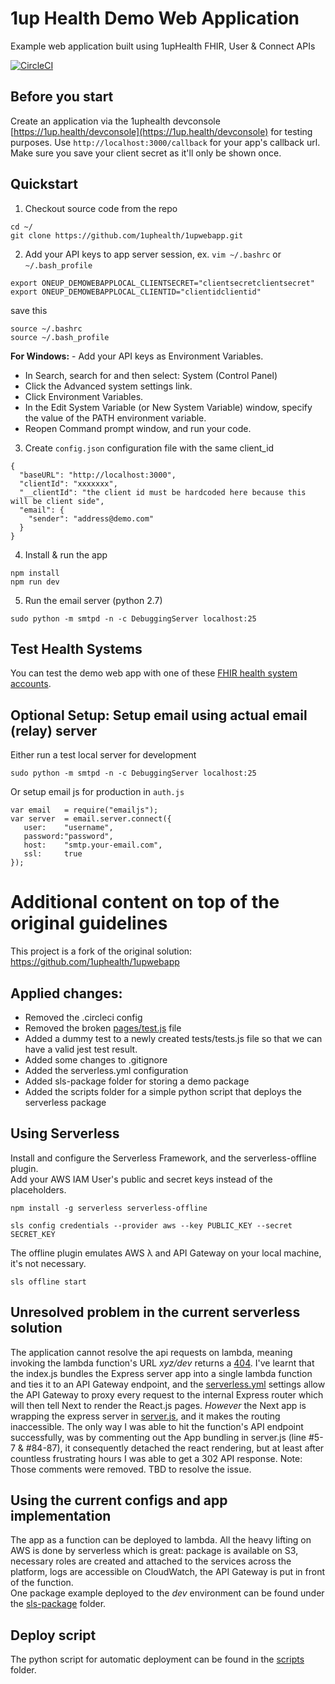 # 1up Health Demo Web Application
Example web application built using 1upHealth FHIR, User &amp; Connect APIs  

[![CircleCI](https://circleci.com/gh/1uphealth/1upwebapp.svg?style=svg)](https://circleci.com/gh/1uphealth/1upwebapp)

## Before you start
Create an application via the 1uphealth devconsole [https://1up.health/devconsole](https://1up.health/devconsole) for testing purposes.  Use `http://localhost:3000/callback` for your app's callback url. Make sure you save your client secret as it'll only be shown once.

## Quickstart
1. Checkout source code from the repo
```
cd ~/
git clone https://github.com/1uphealth/1upwebapp.git
```


2. Add your API keys to app server session, ex. `vim ~/.bashrc` or `~/.bash_profile`
```
export ONEUP_DEMOWEBAPPLOCAL_CLIENTSECRET="clientsecretclientsecret"
export ONEUP_DEMOWEBAPPLOCAL_CLIENTID="clientidclientid"
```
save this
```
source ~/.bashrc
source ~/.bash_profile
```
**For Windows:** - Add your API keys as Environment Variables. 
- In Search, search for and then select: System (Control Panel)
- Click the Advanced system settings link.
- Click Environment Variables.
- In the Edit System Variable (or New System Variable) window, specify the value of the PATH environment variable.
- Reopen Command prompt window, and run your code. 

3. Create `config.json` configuration file with the same client_id
```
{
  "baseURL": "http://localhost:3000",
  "clientId": "xxxxxxx",
  "__clientId": "the client id must be hardcoded here because this will be client side",
  "email": {
    "sender": "address@demo.com"
  }
}
```

4. Install & run the app
```
npm install
npm run dev
```

5. Run the email server (python 2.7)
```
sudo python -m smtpd -n -c DebuggingServer localhost:25
```

## Test Health Systems
You can test the demo web app with one of these [FHIR health system accounts](https://1up.health/dev/doc/fhir-test-credentials).

## Optional Setup: Setup email using actual email (relay) server
Either run a test local server for development
```
sudo python -m smtpd -n -c DebuggingServer localhost:25
```
Or setup email js for production in `auth.js`
```
var email 	= require("emailjs");
var server 	= email.server.connect({
   user:    "username",
   password:"password",
   host:    "smtp.your-email.com",
   ssl:     true
});
```


# Additional content on top of the original guidelines
This project is a fork of the original solution: https://github.com/1uphealth/1upwebapp

## Applied changes:	
*	Removed the .circleci config
*	Removed the broken [pages/test.js](https://www.dropbox.com/s/twk54g426zaozv2/test%20page.png "test page") file
*	Added a dummy test to a newly created tests/tests.js file so that we can have a valid jest test result.
* Added some changes to .gitignore
* Added the serverless.yml configuration
* Added sls-package folder for storing a demo package
* Added the scripts folder for a simple python script that deploys the serverless package

## Using Serverless
Install and configure the Serverless Framework, and the serverless-offline plugin.  
Add your AWS IAM User's public and secret keys instead of the placeholders.  
```
npm install -g serverless serverless-offline

sls config credentials --provider aws --key PUBLIC_KEY --secret SECRET_KEY
```
The offline plugin emulates AWS λ and API Gateway on your local machine, it's not necessary.
```
sls offline start
```
## Unresolved problem in the current serverless solution
The application cannot resolve the api requests on lambda, meaning invoking the lambda function's URL *xyz/dev* returns a [404](https://www.dropbox.com/s/06rdz0eiqkfob89/404.png "ping response"). 
I've learnt that the index.js bundles the Express server app into a single lambda function and ties it to an API Gateway endpoint, and the [serverless.yml](https://github.com/nemkonzul/1upwebapp/blob/master/serverless.yml "serverless settings") settings allow the API Gateway to proxy every request to the internal Express router which will then tell Next to render the React.js pages. *However* the Next app is wrapping the express server in [server.js](https://github.com/nemkonzul/1upwebapp/blob/master/server.js "React + Express"), and it makes the routing inaccessible. The only way I was able to hit the function's API endpoint successfully, was by commenting out the App bundling in server.js (line #5-7 & #84-87), it consequently detached the react rendering, but at least after countless frustrating hours I was able to get a 302 API response. Note: Those comments were removed. TBD to resolve the issue.

## Using the current configs and app implementation
The app as a function can be deployed to lambda. All the heavy lifting on AWS is done by serverless which is great: package is available on S3, necessary roles are created and attached to the services across the platform, logs are accessible on CloudWatch, the API Gateway is put in front of the function.  
One package example deployed to the *dev* environment can be found under the [sls-package](https://github.com/nemkonzul/1upwebapp/tree/master/sls-package "dev package") folder.

## Deploy script 
The python script for automatic deployment can be found in the [scripts](https://github.com/nemkonzul/1upwebapp/tree/master/scripts "auto deployment") folder.
